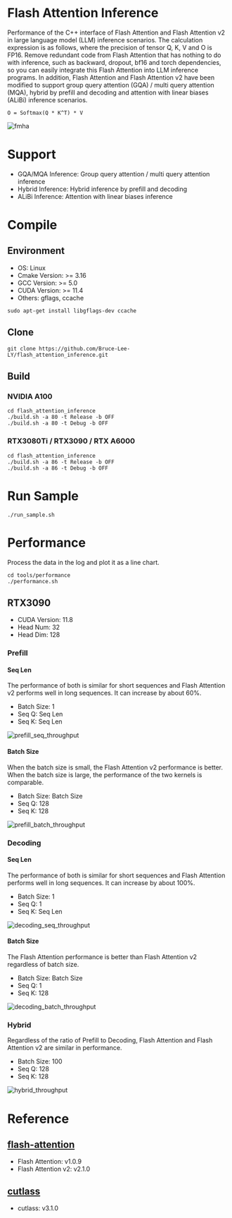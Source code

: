 # Flash Attention Inference
Performance of the C++ interface of Flash Attention and Flash Attention v2 in large language model (LLM) inference scenarios. The calculation expression is as follows, where the precision of tensor Q, K, V and O is FP16. Remove redundant code from Flash Attention that has nothing to do with inference, such as backward, dropout, bf16 and torch dependencies, so you can easily integrate this Flash Attention into LLM inference programs. In addition, Flash Attention and Flash Attention v2 have been modified to support group query attention (GQA) / multi query attention (MQA), hybrid by prefill and decoding and attention with linear biases (ALiBi) inference scenarios.
```
O = Softmax(Q * K^T) * V
```

![fmha](./media/images/fmha.png)

# Support
- GQA/MQA Inference: Group query attention / multi query attention inference
- Hybrid Inference: Hybrid inference by prefill and decoding
- ALiBi Inference: Attention with linear biases inference

# Compile
## Environment
- OS: Linux
- Cmake Version: >= 3.16
- GCC Version: >= 5.0
- CUDA Version: >= 11.4
- Others: gflags, ccache
```
sudo apt-get install libgflags-dev ccache
```

## Clone
```
git clone https://github.com/Bruce-Lee-LY/flash_attention_inference.git
```

## Build
### NVIDIA A100
```
cd flash_attention_inference
./build.sh -a 80 -t Release -b OFF
./build.sh -a 80 -t Debug -b OFF
```

### RTX3080Ti / RTX3090 / RTX A6000
```
cd flash_attention_inference
./build.sh -a 86 -t Release -b OFF
./build.sh -a 86 -t Debug -b OFF
```

# Run Sample
```
./run_sample.sh
```

# Performance
Process the data in the log and plot it as a line chart.

```
cd tools/performance
./performance.sh
```

## RTX3090
- CUDA Version: 11.8
- Head Num: 32
- Head Dim: 128

### Prefill
#### Seq Len
The performance of both is similar for short sequences and Flash Attention v2 performs well in long sequences. It can increase by about 60%.
- Batch Size: 1
- Seq Q: Seq Len
- Seq K: Seq Len

![prefill_seq_throughput](./performance/RTX3090/prefill_seq_throughput.png)

#### Batch Size
When the batch size is small, the Flash Attention v2 performance is better. When the batch size is large, the performance of the two kernels is comparable.
- Batch Size: Batch Size
- Seq Q: 128
- Seq K: 128

![prefill_batch_throughput](./performance/RTX3090/prefill_batch_throughput.png)

### Decoding
#### Seq Len
The performance of both is similar for short sequences and Flash Attention performs well in long sequences. It can increase by about 100%.
- Batch Size: 1
- Seq Q: 1
- Seq K: Seq Len

![decoding_seq_throughput](./performance/RTX3090/decoding_seq_throughput.png)

#### Batch Size
The Flash Attention performance is better than Flash Attention v2 regardless of batch size.
- Batch Size: Batch Size
- Seq Q: 1
- Seq K: 128

![decoding_batch_throughput](./performance/RTX3090/decoding_batch_throughput.png)

### Hybrid
Regardless of the ratio of Prefill to Decoding, Flash Attention and Flash Attention v2 are similar in performance.
- Batch Size: 100
- Seq Q: 128
- Seq K: 128

![hybrid_throughput](./performance/RTX3090/hybrid_throughput.png)

# Reference
## [flash-attention](https://github.com/Dao-AILab/flash-attention)
- Flash Attention: v1.0.9
- Flash Attention v2: v2.1.0

## [cutlass](https://github.com/NVIDIA/cutlass)
- cutlass: v3.1.0
